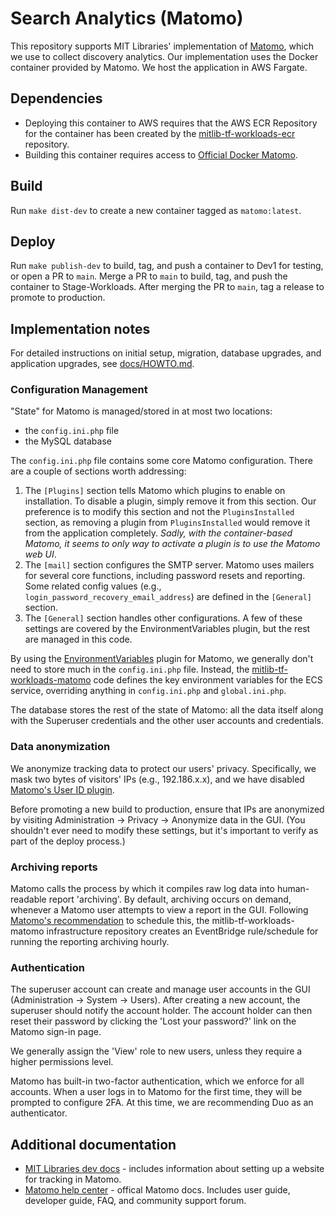 # Search Analytics (Matomo)

This repository supports MIT Libraries' implementation of [Matomo](https://matomo.org/), which we use to collect discovery analytics. Our implementation uses the Docker container provided by Matomo. We host the application in AWS Fargate.

## Dependencies

* Deploying this container to AWS requires that the AWS ECR Repository for the container has been created by the [mitlib-tf-workloads-ecr](https://github.com/MITLibraries/mitlib-tf-workloads-ecr) repository. 
* Building this container requires access to [Official Docker Matomo](https://hub.docker.com/_/matomo/).

## Build

Run `make dist-dev` to create a new container tagged as `matomo:latest`.

## Deploy

Run `make publish-dev` to build, tag, and push a container to Dev1 for testing, or open a PR to `main`. Merge a PR to `main` to build, tag, and push the container to Stage-Workloads. After merging the PR to `main`, tag a release to promote to production.

## Implementation notes

For detailed instructions on initial setup, migration, database upgrades, and application upgrades, see [docs/HOWTO.md](./docs/HOWTO.md).

### Configuration Management

"State" for Matomo is managed/stored in at most two locations:

* the `config.ini.php` file
* the MySQL database

The `config.ini.php` file contains some core Matomo configuration. There are a couple of sections worth addressing:

1. The `[Plugins]` section tells Matomo which plugins to enable on installation. To disable a plugin, simply remove it from this section. Our preference is to modify this section and not the `PluginsInstalled` section, as removing a plugin from `PluginsInstalled` would remove it from the application completely. *Sadly, with the container-based Matomo, it seems to only way to activate a plugin is to use the Matomo web UI*.
1. The `[mail]` section configures the SMTP server. Matomo uses mailers for several core functions, including password resets and reporting. Some related config values (e.g., `login_password_recovery_email_address`) are defined in the `[General]` section.
1. The `[General]` section handles other configurations. A few of these settings are covered by the EnvironmentVariables plugin, but the rest are managed in this code.

By using the [EnvironmentVariables](https://plugins.matomo.org/EnvironmentVariables) plugin for Matomo, we generally don't need to store much in the `config.ini.php` file. Instead, the [mitlib-tf-workloads-matomo](https://github.com/MITLibraries/mitlib-tf-workloads-matomo) code defines the key environment variables for the ECS service, overriding anything in `config.ini.php` and `global.ini.php`.

The database stores the rest of the state of Matomo: all the data itself along with the Superuser credentials and the other user accounts and credentials.

### Data anonymization

We anonymize tracking data to protect our users' privacy. Specifically, we mask two bytes of visitors' IPs (e.g., 192.186.x.x), and we have disabled [Matomo's User ID plugin](https://matomo.org/docs/user-id/).

Before promoting a new build to production, ensure that IPs are anonymized by visiting Administration -> Privacy -> Anonymize data in the GUI. (You shouldn't ever need to modify these settings, but it's important to verify as part of the deploy process.)

### Archiving reports

Matomo calls the process by which it compiles raw log data into human-readable report 'archiving'. By default, archiving occurs on demand, whenever a Matomo user attempts to view a report in the GUI. Following [Matomo's recommendation](https://matomo.org/docs/setup-auto-archiving/) to schedule this, the mitlib-tf-workloads-matomo infrastructure repository creates an EventBridge rule/schedule for running the reporting archiving hourly.

### Authentication

The superuser account can create and manage user accounts in the GUI (Administration -> System -> Users). After creating a new account, the superuser should notify the account holder. The account holder can then reset their password by clicking the 'Lost your password?' link on the Matomo sign-in page.

We generally assign the 'View' role to new users, unless they require a higher permissions level.

Matomo has built-in two-factor authentication, which we enforce for all accounts. When a user logs in to Matomo for the first time, they will be prompted to configure 2FA. At this time, we are recommending Duo as an authenticator.

## Additional documentation

* [MIT Libraries dev docs](https://mitlibraries.github.io/guides/misc/matomo.html) - includes information about setting up a website for tracking in Matomo.
* [Matomo help center](https://matomo.org/help/) - offical Matomo docs. Includes user guide, developer guide, FAQ, and community support forum.
